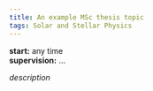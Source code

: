 ```yaml
---
title: An example MSc thesis topic
tags: Solar and Stellar Physics
---
```


**start:** any time\
**supervision:** ...

*description*
